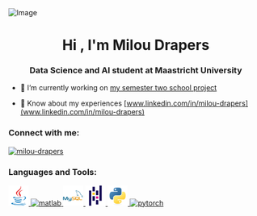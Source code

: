 <img src="https://media.licdn.com/dms/image/D4E16AQEWdzDlhNfS3g/profile-displaybackgroundimage-shrink_350_1400/0/1713445347107?e=1722470400&v=beta&t=k_ki4ASlLyW87ySJtEvymcp5O5bbwpJwTrdmbfw_qzo" alt="Image">

<h1 align="center">Hi , I'm Milou Drapers</h1>
<h3 align="center">Data Science and AI student at Maastricht University</h3>

- 🔭 I’m currently working on [my semester two school project](https://github.com/m-drapers/Group01_Project2.2)

- 📄 Know about my experiences [www.linkedin.com/in/milou-drapers](www.linkedin.com/in/milou-drapers)

<h3 align="left">Connect with me:</h3>
<p align="left">
<a href="https://linkedin.com/in/milou-drapers" target="blank"><img align="center" src="https://raw.githubusercontent.com/rahuldkjain/github-profile-readme-generator/master/src/images/icons/Social/linked-in-alt.svg" alt="milou-drapers" height="30" width="40" /></a>
</p>

<h3 align="left">Languages and Tools:</h3>
<p align="left"> <a href="https://www.java.com" target="_blank" rel="noreferrer"> <img src="https://raw.githubusercontent.com/devicons/devicon/master/icons/java/java-original.svg" alt="java" width="40" height="40"/> </a> <a href="https://www.mathworks.com/" target="_blank" rel="noreferrer"> <img src="https://upload.wikimedia.org/wikipedia/commons/2/21/Matlab_Logo.png" alt="matlab" width="40" height="40"/> </a> <a href="https://www.mysql.com/" target="_blank" rel="noreferrer"> <img src="https://raw.githubusercontent.com/devicons/devicon/master/icons/mysql/mysql-original-wordmark.svg" alt="mysql" width="40" height="40"/> </a> <a href="https://pandas.pydata.org/" target="_blank" rel="noreferrer"> <img src="https://raw.githubusercontent.com/devicons/devicon/2ae2a900d2f041da66e950e4d48052658d850630/icons/pandas/pandas-original.svg" alt="pandas" width="40" height="40"/> </a> <a href="https://www.python.org" target="_blank" rel="noreferrer"> <img src="https://raw.githubusercontent.com/devicons/devicon/master/icons/python/python-original.svg" alt="python" width="40" height="40"/> </a> <a href="https://pytorch.org/" target="_blank" rel="noreferrer"> <img src="https://www.vectorlogo.zone/logos/pytorch/pytorch-icon.svg" alt="pytorch" width="40" height="40"/> </a> </p>


